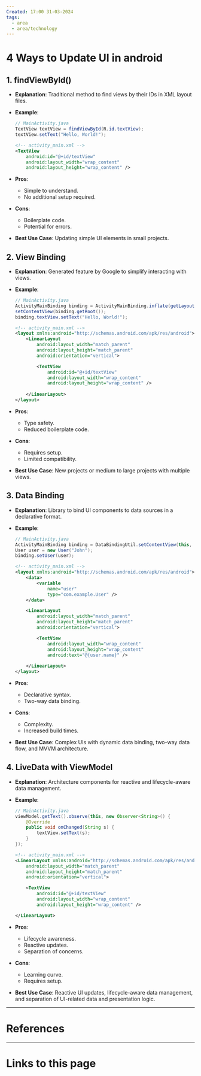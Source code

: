 ```yaml
---
Created: 17:00 31-03-2024
tags:
  - area
  - area/technology
---
```


# 4 Ways to Update UI in android
## 1. findViewById()
- **Explanation**: Traditional method to find views by their IDs in XML layout files.
- **Example**:
  ```java
  // MainActivity.java
  TextView textView = findViewById(R.id.textView);
  textView.setText("Hello, World!");
  ```
  
  ```xml
  <!-- activity_main.xml -->
  <TextView
      android:id="@+id/textView"
      android:layout_width="wrap_content"
      android:layout_height="wrap_content" />
  ```
- **Pros**:
  - Simple to understand.
  - No additional setup required.
- **Cons**:
  - Boilerplate code.
  - Potential for errors.
- **Best Use Case**: Updating simple UI elements in small projects.

## 2. View Binding

- **Explanation**: Generated feature by Google to simplify interacting with views.
- **Example**:
  ```java
  // MainActivity.java
  ActivityMainBinding binding = ActivityMainBinding.inflate(getLayoutInflater());
  setContentView(binding.getRoot());
  binding.textView.setText("Hello, World!");
  ```
  
  ```xml
  <!-- activity_main.xml -->
  <layout xmlns:android="http://schemas.android.com/apk/res/android">
      <LinearLayout
          android:layout_width="match_parent"
          android:layout_height="match_parent"
          android:orientation="vertical">

          <TextView
              android:id="@+id/textView"
              android:layout_width="wrap_content"
              android:layout_height="wrap_content" />
          
      </LinearLayout>
  </layout>
  ```
- **Pros**:
  - Type safety.
  - Reduced boilerplate code.
- **Cons**:
  - Requires setup.
  - Limited compatibility.
- **Best Use Case**: New projects or medium to large projects with multiple views.

## 3. Data Binding

- **Explanation**: Library to bind UI components to data sources in a declarative format.
- **Example**:
  ```java
  // MainActivity.java
  ActivityMainBinding binding = DataBindingUtil.setContentView(this, R.layout.activity_main);
  User user = new User("John");
  binding.setUser(user);
  ```
  
  ```xml
  <!-- activity_main.xml -->
  <layout xmlns:android="http://schemas.android.com/apk/res/android">
      <data>
          <variable
              name="user"
              type="com.example.User" />
      </data>

      <LinearLayout
          android:layout_width="match_parent"
          android:layout_height="match_parent"
          android:orientation="vertical">

          <TextView
              android:layout_width="wrap_content"
              android:layout_height="wrap_content"
              android:text="@{user.name}" />
          
      </LinearLayout>
  </layout>
  ```
- **Pros**:
  - Declarative syntax.
  - Two-way data binding.
- **Cons**:
  - Complexity.
  - Increased build times.
- **Best Use Case**: Complex UIs with dynamic data binding, two-way data flow, and MVVM architecture.

## 4. LiveData with ViewModel

- **Explanation**: Architecture components for reactive and lifecycle-aware data management.
- **Example**:
  ```java
  // MainActivity.java
  viewModel.getText().observe(this, new Observer<String>() {
      @Override
      public void onChanged(String s) {
          textView.setText(s);
      }
  });
  ```
  
  ```xml
  <!-- activity_main.xml -->
  <LinearLayout xmlns:android="http://schemas.android.com/apk/res/android"
      android:layout_width="match_parent"
      android:layout_height="match_parent"
      android:orientation="vertical">

      <TextView
          android:id="@+id/textView"
          android:layout_width="wrap_content"
          android:layout_height="wrap_content" />

  </LinearLayout>
  ```
- **Pros**:
  - Lifecycle awareness.
  - Reactive updates.
  - Separation of concerns.
- **Cons**:
  - Learning curve.
  - Requires setup.
- **Best Use Case**: Reactive UI updates, lifecycle-aware data management, and separation of UI-related data and presentation logic.




--- 
# References



--- 
# Links to this page

